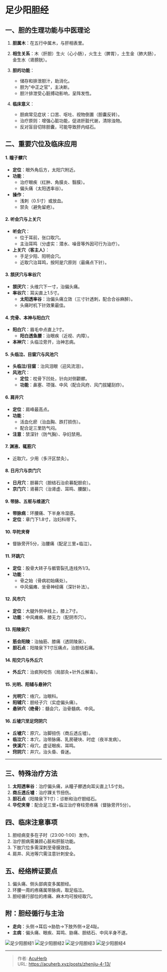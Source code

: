 # 足少阳胆经


## 一、胆的生理功能与中医理论
1. **胆属木**：在五行中属木，与肝相表里。
2. **相生关系**：木（肝胆）生火（心小肠），火生土（脾胃），土生金（肺大肠），金生水（肾膀胱）。
3. **胆的功能**：
   - 储存和排泄胆汁，助消化。
   - 胆为"中正之官"，主决断。
   - 胆汁排泄受心脏搏动影响，呈阵发性。

4. **临床意义**：
   - 胆病常见症状：口苦、呕吐、视物倒置（胆囊反转）。
   - 治疗原则：增强心脏功能，促进肝脏代谢，清除浊物。
   - 反对盲目切除胆囊，可能导致肝内结石。

## 二、重要穴位及临床应用

#### **1. 瞳子髎穴**
- **定位**：眼外角后方，太阳穴附近。
- **功能**：
  - 治疗眼疾（红肿、角膜炎、翳膜）。
  - 偏头痛（太阳透率谷）。
- **操作**：
  - 浅刺（0.5寸）或放血。
  - 禁灸（避免留疤）。

#### **2. 听会穴与上关穴**
- **听会穴**：
  - 位于耳前，张口取穴。
  - 主治耳鸣（分虚实：潜水、噪音等外因可行为治疗）。
- **上关穴（客主人）**：
  - 手足少阳、阳明会穴。
  - 近取穴治耳鸣，按阿是穴原则（最痛点下针）。

#### **3. 颔厌穴与率谷穴**
- **颔厌穴**：头维穴下一寸，治偏头痛。
- **率谷穴**：耳尖直上1.5寸。
  - **太阳透率谷**：治偏头痛立效（三寸针透刺，配合合谷麻醉）。
  - 头痛时机下针效果最佳。

#### **4. 完骨、本神与阳白穴**
- **阳白穴**：眉毛中点直上1寸。
  - **阳白透鱼腰**：治眼疾（近视、内障）。
- **本神穴**：头临泣旁开，治神志病。

#### **5. 头临泣、目窗穴与风池穴**
- **头临泣/目窗**：治风泪眼（迎风流泪）。
- **风池穴**：
  - **定位**：枕骨下凹处，针向对侧颧髎。
  - **功能**：鼻塞、项强、中风（配合风府、风门拔罐刮痧）。

#### **6. 肩井穴**
- **定位**：肩峰最高点。
- **功能**：
  - 活血化瘀（治血胸、跌打损伤）。
  - 配合足三里防气闷。
- **注意**：禁深针（防气胸）、孕妇禁用。

#### **7. 渊液、辄筋穴**
- 近取穴，少用（多汗区禁灸）。

#### **8. 日月穴与京门穴**
- **日月穴**：胆募穴（胆结石治俞募配胆俞）。
- **京门穴**：肾募穴（治肾虚、耳鸣、腰酸）。

#### **9. 带脉、五枢与维道穴**
- **带脉病**：环腰痛、下半身冷湿感。
- **定位**：章门下1.8寸，治妇科带下。

#### **10. 华陀夹脊**
- 督脉旁开5分，治腰痛（配足三里+临泣）。

#### **11. 环跳穴**
- **定位**：股骨大转子与骶管裂孔连线外1/3。
- **功能**：
  - 骨之始（骨病初始痛处）。
  - 中风偏瘫、坐骨神经痛（深针补法）。

#### **12. 风市穴**
- **定位**：大腿外侧中线上，膝上7寸。
- **功能**：中风瘫痪、膝无力（配阴市穴）。

#### **13. 阳陵泉穴**
- **筋会阳陵**：治抽筋、膝痛（透阴陵泉）。
- **胆石点**：阳陵泉下1寸压痛点，治胆结石痛。

#### **14. 阳交穴与外丘穴**
- **外丘穴**：治疯狗咬伤（局部灸+针外丘解毒）。

#### **15. 光明、阳辅与悬钟穴**
- **光明穴**：络穴，治眼科。
- **阳辅穴**：胆经子穴（实症偏头痛）。
- **悬钟穴（绝骨）**：髓会穴，治骨髓病、中风。

#### **16. 丘墟穴至足窍阴穴**
- **丘墟穴**：原穴，治脚扭伤（商丘透丘墟）。
- **临泣穴**：本穴，治带脉痛、乳房硬块、时症（夜半发病）。
- **侠溪穴**：母穴，虚证眼疾、耳鸣。
- **窍阴穴**：井穴，治头昏、昏迷。

---

## 三、特殊治疗方法
1. **太阳透率谷**：治疗偏头痛，从瞳子髎透向耳尖直上1.5寸处。
2. **商丘透丘墟**：治疗踝关节扭伤。
3. **胆石点**（阳陵泉下1寸）：诊断和治疗胆结石。
4. **华佗夹脊**：配合足三里+临泣治疗脊柱旁疼痛（督脉旁开5分）。

## 四、临床注意事项
1. 胆经病变多在子时（23:00-1:00）发作。
2. 治疗胆病需兼顾心脏和肝脏功能。
3. 下肢穴位多需深刺至骨膜效佳。
4. 肩井、风池等穴需注意针刺安全。

## 五、经络辨证要点
1. 偏头痛、侧头部病变多属胆经。
2. 环腰一周的疼痛属带脉病，取足临泣。
3. 胆经循行部位的疼痛、麻木均可按经取穴。

## **附：胆经循行与主治**
- **走向**：头侧→耳后→胁肋→下肢外侧→足4趾。
- **主病**：偏头痛、眼疾、耳鸣、胁痛、胆结石、中风半身不遂。

![足少阳胆经1](http://img.xingtan.one/i/2025/07/17/687886e2d90fd.webp)
![足少阳胆经2](http://img.xingtan.one/i/2025/07/17/687886e564867.webp)
![足少阳胆经3](http://img.xingtan.one/i/2025/07/17/687886e7e5a02.webp)
![足少阳胆经4](http://img.xingtan.one/i/2025/07/17/687886e9726e9.webp)

---

> 作者: [AcuHerb](https://acuherb.xyz)  
> URL: https://acuherb.xyz/posts/zhenjiu-4-13/  

